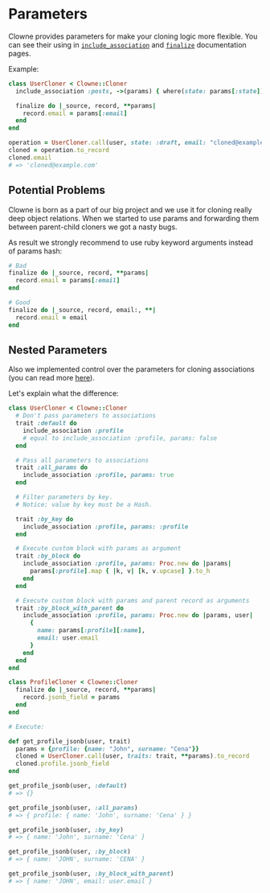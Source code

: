 # Parameters

Clowne provides parameters for make your cloning logic more flexible. You can see their using in [`include_association`](include_association.md#scope) and [`finalize`](finalize.md) documentation pages.

Example:

```ruby
class UserCloner < Clowne::Cloner
  include_association :posts, ->(params) { where(state: params[:state]) }

  finalize do |_source, record, **params|
    record.email = params[:email]
  end
end

operation = UserCloner.call(user, state: :draft, email: "cloned@example.com")
cloned = operation.to_record
cloned.email
# => 'cloned@example.com'
```

## Potential Problems

Clowne is born as a part of our big project and we use it for cloning really deep object relations. When we started to use params and forwarding them between parent-child cloners we got a nasty bugs.

As result we strongly recommend to use ruby keyword arguments instead of params hash:

```ruby
# Bad
finalize do |_source, record, **params|
  record.email = params[:email]
end

# Good
finalize do |_source, record, email:, **|
  record.email = email
end
```

## Nested Parameters

Also we implemented control over the parameters for cloning associations (you can read more [here](https://github.com/clowne-rb/clowne/issues/15)).

Let's explain what the difference:

```ruby
class UserCloner < Clowne::Cloner
  # Don't pass parameters to associations
  trait :default do
    include_association :profile
    # equal to include_association :profile, params: false
  end

  # Pass all parameters to associations
  trait :all_params do
    include_association :profile, params: true
  end

  # Filter parameters by key.
  # Notice: value by key must be a Hash.

  trait :by_key do
    include_association :profile, params: :profile
  end

  # Execute custom block with params as argument
  trait :by_block do
    include_association :profile, params: Proc.new do |params|
      params[:profile].map { |k, v| [k, v.upcase] }.to_h
    end
  end

  # Execute custom block with params and parent record as arguments
  trait :by_block_with_parent do
    include_association :profile, params: Proc.new do |params, user|
      {
        name: params[:profile][:name],
        email: user.email
      }
    end
  end
end

class ProfileCloner < Clowne::Cloner
  finalize do |_source, record, **params|
    record.jsonb_field = params
  end
end

# Execute:

def get_profile_jsonb(user, trait)
  params = {profile: {name: "John", surname: "Cena"}}
  cloned = UserCloner.call(user, traits: trait, **params).to_record
  cloned.profile.jsonb_field
end

get_profile_jsonb(user, :default)
# => {}

get_profile_jsonb(user, :all_params)
# => { profile: { name: 'John', surname: 'Cena' } }

get_profile_jsonb(user, :by_key)
# => { name: 'John', surname: 'Cena' }

get_profile_jsonb(user, :by_block)
# => { name: 'JOHN', surname: 'CENA' }

get_profile_jsonb(user, :by_block_with_parent)
# => { name: 'JOHN', email: user.email }
```

